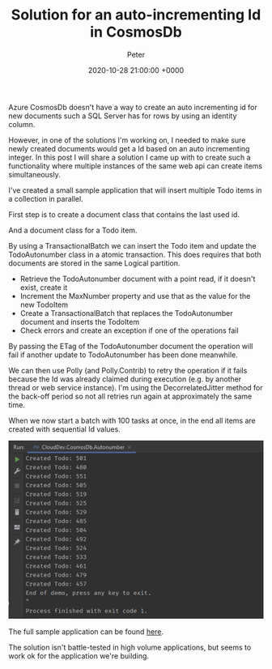 ﻿---
layout: post
comments: true
author: Peter
title: Solution for an auto-incrementing Id in CosmosDb
date: 2020-10-28 21:00:00 +0000
slug: solution-for-an-auto-incrementing-id-in-cosmosdb
wordpress_id: ''
tags:
- Azure
- CosmosDb 
categories:
- Azure

---

Azure CosmosDb doesn't have a way to create an auto incrementing id for new documents such a SQL Server has for rows by using an identity column.

However, in one of the solutions I'm working on, I needed to make sure newly created documents would get a Id based on an auto incrementing integer. 
In this post I will share a solution I came up with to create such a functionality where multiple instances of the same web api can create items simultaneously.

I've created a small sample application that will insert multiple Todo items in a collection in parallel.

First step is to create a document class that contains the last used id.

<script src="https://gist.github.com/petergerritsen/4f5f4084b22ee5c9bc34ee5b81092790.js"></script>

And a document class for a Todo item.

<script src="https://gist.github.com/petergerritsen/80b7428afa1aeefb46fe9a49249f75e2.js"></script>

By using a TransactionalBatch we can insert the Todo item and update the TodoAutonumber class in a atomic transaction. 
This does requires that both documents are stored in the same Logical partition.

<script src="https://gist.github.com/petergerritsen/82bb44380bb0e06aad76f4232a9cd599.js"></script>

 - Retrieve the TodoAutonumber document with a point read, if it doesn't exist, create it 
 - Increment the MaxNumber property and use that as the value for the new TodoItem
 - Create a TransactionalBatch that replaces the TodoAutonumber document and inserts the TodoItem
 - Check errors and create an exception if one of the operations fail

By passing the ETag of the TodoAutonumber document the operation will fail if another update to TodoAutonumber has been done meanwhile. 

We can then use Polly (and Polly.Contrib) to retry the operation if it fails because the Id was already claimed during execution (e.g. by another thread or web service instance).
I'm using the DecorrelatedJitter method for the back-off period so not all retries run again at approximately the same time. 

<script src="https://gist.github.com/petergerritsen/f12d2a33ed316e8dc8bb616a6fd19ddb.js"></script>

When we now start a batch with 100 tasks at once, in the end all items are created with sequential Id values.

<script src="https://gist.github.com/petergerritsen/ff3a5a1c7b1b8185b954b570c1f5f843.js"></script>

![](/uploads/CosmosDbAutonumberOutput.PNG)

The full sample application can be found [here](https://github.com/petergerritsen/CloudDev.CosmosDb.Autonumber).

The solution isn't battle-tested in high volume applications, but seems to work ok for the application we're building.




